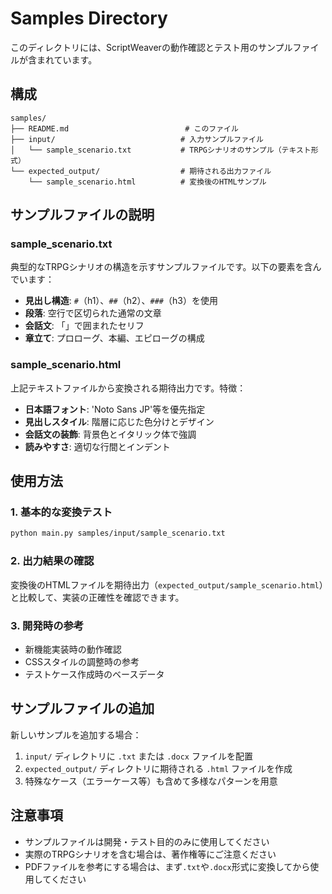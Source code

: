 # Samples Directory

このディレクトリには、ScriptWeaverの動作確認とテスト用のサンプルファイルが含まれています。

## 構成

```
samples/
├── README.md                          # このファイル
├── input/                            # 入力サンプルファイル
│   └── sample_scenario.txt           # TRPGシナリオのサンプル（テキスト形式）
└── expected_output/                  # 期待される出力ファイル
    └── sample_scenario.html          # 変換後のHTMLサンプル
```

## サンプルファイルの説明

### sample_scenario.txt
典型的なTRPGシナリオの構造を示すサンプルファイルです。以下の要素を含んでいます：

- **見出し構造**: `#`（h1）、`##`（h2）、`###`（h3）を使用
- **段落**: 空行で区切られた通常の文章
- **会話文**: 「」で囲まれたセリフ
- **章立て**: プロローグ、本編、エピローグの構成

### sample_scenario.html
上記テキストファイルから変換される期待出力です。特徴：

- **日本語フォント**: 'Noto Sans JP'等を優先指定
- **見出しスタイル**: 階層に応じた色分けとデザイン
- **会話文の装飾**: 背景色とイタリック体で強調
- **読みやすさ**: 適切な行間とインデント

## 使用方法

### 1. 基本的な変換テスト
```bash
python main.py samples/input/sample_scenario.txt
```

### 2. 出力結果の確認
変換後のHTMLファイルを期待出力（`expected_output/sample_scenario.html`）と比較して、実装の正確性を確認できます。

### 3. 開発時の参考
- 新機能実装時の動作確認
- CSSスタイルの調整時の参考
- テストケース作成時のベースデータ

## サンプルファイルの追加

新しいサンプルを追加する場合：

1. `input/` ディレクトリに `.txt` または `.docx` ファイルを配置
2. `expected_output/` ディレクトリに期待される `.html` ファイルを作成
3. 特殊なケース（エラーケース等）も含めて多様なパターンを用意

## 注意事項

- サンプルファイルは開発・テスト目的のみに使用してください
- 実際のTRPGシナリオを含む場合は、著作権等にご注意ください
- PDFファイルを参考にする場合は、まず`.txt`や`.docx`形式に変換してから使用してください